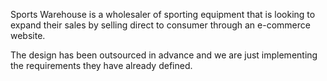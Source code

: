Sports Warehouse is a wholesaler of sporting equipment that is looking to expand their sales by selling direct to consumer through an e-commerce website.

The design has been outsourced in advance and we are just implementing the requirements they have already defined.